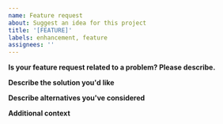 ```yaml
---
name: Feature request
about: Suggest an idea for this project
title: '[FEATURE]'
labels: enhancement, feature
assignees: ''
---
```


**Is your feature request related to a problem? Please describe.**

<!--- A clear and concise description of what the problem is. Ex. It's frustrating when [...] --->

**Describe the solution you'd like**

<!--- A clear and concise description of what you want to happen.--->

**Describe alternatives you've considered**

<!--- A clear and concise description of any alternative solutions or features you've considered. --->

**Additional context**

<!--- Add any other context or screenshots about the feature request here. --->
